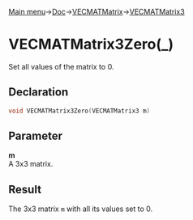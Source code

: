 [Main menu](../../../../Readme.md)->[Doc](../../../VECMATKit.md)->[VECMATMatrix](../../VECMATMatrix.md)->[VECMATMatrix3](../../VECMATMatrix3.md)

# VECMATMatrix3Zero(\_)
Set all values of the matrix to 0.

## **Declaration**
```C
void VECMATMatrix3Zero(VECMATMatrix3 m)
```


## **Parameter**
**m**  
A 3x3 matrix.


## **Result**
The 3x3 matrix `m` with all its values set to 0.
